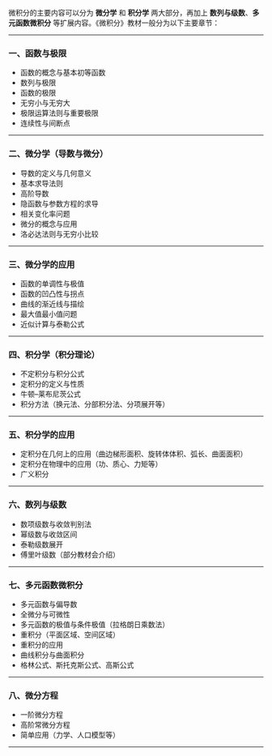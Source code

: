 微积分的主要内容可以分为 **微分学** 和 **积分学** 两大部分，再加上 **数列与级数**、**多元函数微积分** 等扩展内容。《微积分》教材一般分为以下主要章节：

---

### 一、函数与极限

* 函数的概念与基本初等函数
* 数列与极限
* 函数的极限
* 无穷小与无穷大
* 极限运算法则与重要极限
* 连续性与间断点

---

### 二、微分学（导数与微分）

* 导数的定义与几何意义
* 基本求导法则
* 高阶导数
* 隐函数与参数方程的求导
* 相关变化率问题
* 微分的概念与应用
* 洛必达法则与无穷小比较

---

### 三、微分学的应用

* 函数的单调性与极值
* 函数的凹凸性与拐点
* 曲线的渐近线与描绘
* 最大值最小值问题
* 近似计算与泰勒公式

---

### 四、积分学（积分理论）

* 不定积分与积分公式
* 定积分的定义与性质
* 牛顿–莱布尼茨公式
* 积分方法（换元法、分部积分法、分项展开等）

---

### 五、积分学的应用

* 定积分在几何上的应用（曲边梯形面积、旋转体体积、弧长、曲面面积）
* 定积分在物理中的应用（功、质心、力矩等）
* 广义积分

---

### 六、数列与级数

* 数项级数与收敛判别法
* 幂级数与收敛区间
* 泰勒级数展开
* 傅里叶级数（部分教材会介绍）

---

### 七、多元函数微积分

* 多元函数与偏导数
* 全微分与可微性
* 多元函数的极值与条件极值（拉格朗日乘数法）
* 重积分（平面区域、空间区域）
* 重积分的应用
* 曲线积分与曲面积分
* 格林公式、斯托克斯公式、高斯公式

---

### 八、微分方程

* 一阶微分方程
* 高阶常微分方程
* 简单应用（力学、人口模型等）

---

